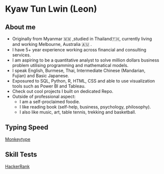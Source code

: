 # Kyaw Tun Lwin (Leon)

## About me
- Originally from Myanmar 🇲🇲 ,studied in Thailand🇹🇭, currently living and working Melbourne, Australia 🇦🇺 .
- I have 5+ year experience working across financial and consulting services.
- I am aspiring to be a quantitative analyst to solve million dollars business problem utilising programming and mathematical models.
- I speak English, Burmese, Thai, Intermediate Chinese (Mandarian, Fujian) and Basic Japanese.
- Exposured to SQL, Python, R, HTML, CSS and able to use visualization tools such as Power BI and Tableau.
- Check out cool projects I built on dedicated Repo.
- Outside of professional aspect:
  - I am a self-proclaimed foodie.
  - I like reading book (self-help, business, psychology, philosophy).
  - I also like music, art, table tennis, trekking and basketball.

## Typing Speed
[Monkeytype](https://monkeytype.com/profile/leonkyaw)

## Skill Tests
[HackerRank](https://www.hackerrank.com/profile/kyawtunlwin_l)
